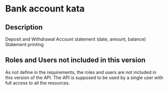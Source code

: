 # Bank account kata

## Description
Deposit and Withdrawal
Account statement (date, amount, balance)
Statement printing

## Roles and Users not included in this version
As not define in the requirements, the roles and users are not included in this version of the API.
The API is supposed to be used by a single user with full access to all the resources.

